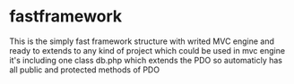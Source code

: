 fastframework
=============
This is the simply fast framework structure 
with writed MVC engine  and ready to extends to any kind of project which could be used in mvc engine
it's including one class db.php which extends the PDO so automaticly has all public and protected methods
of PDO
